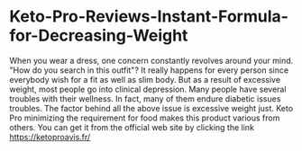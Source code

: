 # Keto-Pro-Reviews-Instant-Formula-for-Decreasing-Weight
When you wear a dress, one concern constantly revolves around your mind. "How do you search in this outfit"? It really happens for every person since everybody wish for a fit as well as slim body. But as a result of excessive weight, most people go into clinical depression. Many people have several troubles with their wellness. In fact, many of them endure diabetic issues troubles. The factor behind all the above issue is excessive weight just. Keto Pro minimizing the requirement for food makes this product various from others. You can get it from the official web site by clicking the link https://ketoproavis.fr/
